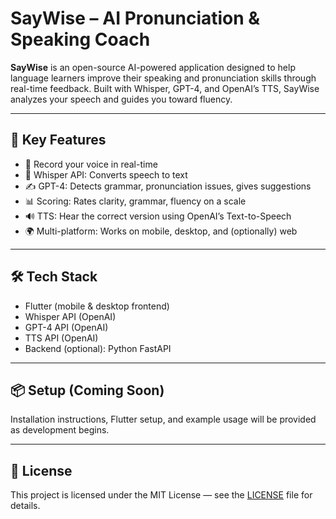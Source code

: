 # SayWise – AI Pronunciation & Speaking Coach

**SayWise** is an open-source AI-powered application designed to help language learners improve their speaking and pronunciation skills through real-time feedback. Built with Whisper, GPT-4, and OpenAI’s TTS, SayWise analyzes your speech and guides you toward fluency.

---

## 🧠 Key Features

- 🎤 Record your voice in real-time
- 🧠 Whisper API: Converts speech to text
- ✍️ GPT-4: Detects grammar, pronunciation issues, gives suggestions
- 📊 Scoring: Rates clarity, grammar, fluency on a scale
- 🔊 TTS: Hear the correct version using OpenAI’s Text-to-Speech
- 🌍 Multi-platform: Works on mobile, desktop, and (optionally) web

---

## 🛠 Tech Stack

- Flutter (mobile & desktop frontend)
- Whisper API (OpenAI)
- GPT-4 API (OpenAI)
- TTS API (OpenAI)
- Backend (optional): Python FastAPI

---

## 📦 Setup (Coming Soon)

Installation instructions, Flutter setup, and example usage will be provided as development begins.

---

## 📜 License

This project is licensed under the MIT License — see the [LICENSE](./LICENSE) file for details.
